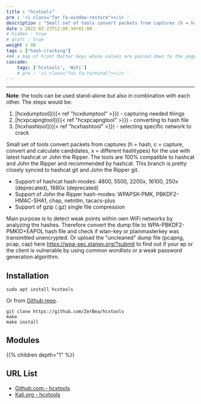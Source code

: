 ```yaml
---
title : "hcxtools"
pre : '<i class="far fa-window-restore"></i> '
description : "Small set of tools convert packets from captures (h = hash, c = capture, convert and calculate candidates, x = different hashtypes) for the use with latest hashcat or John the Ripper."
date : 2022-02-23T12:00:34+01:00
# hidden : true
# draft : true
weight : 90
tags : ["hash-cracking"]
### a map of Front Matter keys whose values are passed down to the page's descendants unless overwritten by self or a closer ancestor's cascade. 
cascade:
    tags: ['hcxtools', 'WiFi']
    # pre : '<i class="fas fa-terminal"></i> '
---
```


---

**Note**: the tools can be used stand-alone but also in combination with each other. The steps would be:

1. [hcxdumptool]({{< ref "hcxdumptool" >}}) - capturing needed things
2. [hcxpcapngtool]({{< ref "hcxpcapngtool" >}}) - converting to hash file
3. [hcxhashtool]({{< ref "hcxhashtool" >}}) - selecting specific network to crack

Small set of tools convert packets from captures (h = hash, c = capture, convert and calculate candidates, x = different hashtypes) for the use with latest hashcat or John the Ripper. The tools are 100% compatible to hashcat and John the Ripper and recommended by hashcat. This branch is pretty closely synced to hashcat git and John the Ripper git.

- Support of hashcat hash-modes: 4800, 5500, 2200x, 16100, 250x (deprecated), 1680x (deprecated)
- Support of John the Ripper hash-modes: WPAPSK-PMK, PBKDF2-HMAC-SHA1, chap, netntlm, tacacs-plus
- Support of gzip (.gz) single file compression

Main purpose is to detect weak points within own WiFi networks by analyzing the hashes. Therefore convert the dump file to WPA-PBKDF2-PMKID+EAPOL hash file and check if wlan-key or plainmasterkey was transmitted unencrypted. Or upload the "uncleaned" dump file (pcapng, pcap, cap) here <https://wpa-sec.stanev.org/?submit> to find out if your ap or the client is vulnerable by using common wordlists or a weak password generation algorithm.

## Installation

```plain
sudo apt install hcxtools
```

Or from [Github repo](https://github.com/ZerBea/hcxtools).

```plain
git clone https://github.com/ZerBea/hcxtools
make
make install
```

## Modules

{{% children depth="1" %}}

## URL List

- [Github.com - hcxtools](https://github.com/ZerBea/hcxtools)
- [Kali.org - hcxtools](https://www.kali.org/tools/hcxtools/)
